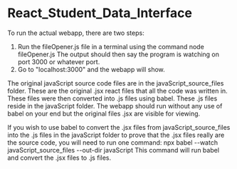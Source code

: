 # React_Student_Data_Interface

To run the actual webapp, there are two steps:
1. Run the fileOpener.js file in a terminal using the command node fileOpener.js
The output should then say the program is watching on port 3000 or whatever port.
2. Go to "localhost:3000" and the webapp will show. 

The original javaScript source code files are in the javaScript_source_files folder. These
are the original .jsx react files that all the code was written in. These files were
then converted into .js files using babel. These .js files reside in the javaScript folder.
The webapp should run without any use of babel on your end but the original files .jsx are visible
for viewing.

If you wish to use babel to convert the .jsx files from javaScript_source_files into the .js files
in the javaScript folder to prove that the .jsx files really are the source code, you will need to run one command:
npx babel --watch javaScript_source_files --out-dir javaScript
This command will run babel and convert the .jsx files to .js files.
